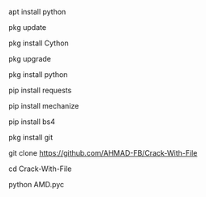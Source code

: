 
apt install python

pkg update

pkg install Cython

pkg upgrade

pkg install python

pip install requests

pip install mechanize

pip install bs4

pkg install git

git clone https://github.com/AHMAD-FB/Crack-With-File

cd Crack-With-File

python AMD.pyc
